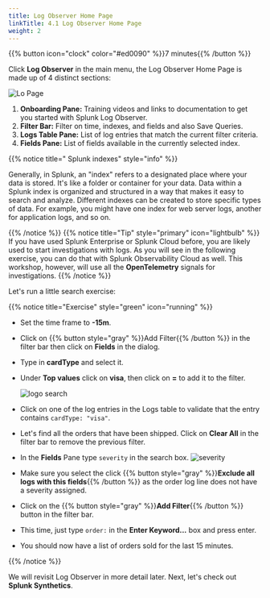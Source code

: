 ```yaml
---
title: Log Observer Home Page
linkTitle: 4.1 Log Observer Home Page
weight: 2
---
```

 
{{% button icon="clock" color="#ed0090" %}}7 minutes{{% /button %}}

Click **Log Observer** in the main menu, the Log Observer Home Page is made up of 4 distinct sections:

![Lo Page](../images/log-observer-main.png)

1. **Onboarding Pane:** Training videos and links to documentation to get you started with Splunk Log Observer.
2. **Filter Bar:** Filter on time, indexes, and fields and also Save Queries.
3. **Logs Table Pane:** List of log entries that match the current filter criteria.
4. **Fields Pane:** List of fields available in the currently selected index.

{{% notice title=" Splunk indexes" style="info" %}}

Generally, in Splunk, an "index" refers to a  designated place where your data is stored. It's like a folder or container for your data. Data within a Splunk index is organized and structured in a way that makes it easy to search and analyze. Different indexes can be created to store specific types of data. For example, you might have one index for web server logs, another for application logs, and so on.

{{% /notice %}}
{{% notice title="Tip" style="primary"  icon="lightbulb" %}}
If you have used Splunk Enterprise or Splunk Cloud before, you are likely used to start investigations with logs. As you will see in the following exercise, you can do that with Splunk Observability Cloud as well. This workshop, however, will use all the **OpenTelemetry** signals for investigations.
{{% /notice %}}

Let's run a little search exercise:

{{% notice title="Exercise" style="green" icon="running" %}}

* Set the time frame to  **-15m**.
* Click on {{% button style="gray" %}}Add Filter{{% /button %}} in the filter bar then click on **Fields** in the dialog.
* Type in **cardType** and select it.
* Under **Top values** click on **visa**, then click on **=** to add it to the filter.

  ![logo search](../images/log-filter-bar.png?width=920px)

* Click on one of the log entries in the Logs table to validate that the entry contains `cardType: "visa"`.
* Let's find all the orders that have been shipped. Click on **Clear All** in the filter bar to remove the previous filter.
* In the **Fields** Pane type `severity` in the search box.
  ![severity](../images/find-severity.png?width=15vw&classes=left)
* Make sure you select the click {{% button style="gray"  %}}**Exclude all logs with this fields**{{% /button %}} as the order log line does not have a severity assigned.
* Click on the {{% button style="gray"  %}}**Add Filter**{{% /button %}} button in the filter bar.
* This time, just type `order:` in the **Enter Keyword...** box and press enter.
* You should now have a list of orders sold for the last 15 minutes.

{{% /notice %}}

We will revisit Log Observer in more detail later. Next, let's check out **Splunk Synthetics**.
